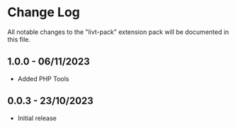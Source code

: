 # Change Log

All notable changes to the "livt-pack" extension pack will be documented in this file.

## 1.0.0 - 06/11/2023

- Added PHP Tools

## 0.0.3 - 23/10/2023

- Initial release

